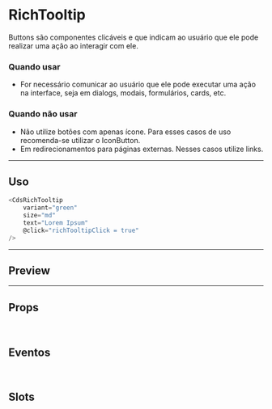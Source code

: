 # RichTooltip

Buttons são componentes clicáveis e que indicam ao usuário que ele pode realizar uma ação ao interagir com ele.

### Quando usar

- For necessário comunicar ao usuário que ele pode executar uma ação na interface,
  seja em dialogs, modais, formulários, cards, etc.

### Quando não usar

- Não utilize botões com apenas ícone. Para esses casos de uso recomenda-se utilizar o IconButton.
- Em redirecionamentos para páginas externas. Nesses casos utilize links.

---

## Uso

```js
<CdsRichTooltip
	variant="green"
	size="md"
	text="Lorem Ipsum"
	@click="richTooltipClick = true"
/>
```

---

## Preview

<PreviewBuilder
	:component="CdsRichTooltip"
	:events="cdsRichTooltipEvents"
/>

---

## Props

<APITable
	name="RichTooltip"
	section="props"
/>
<br />

## Eventos

<APITable
	name="RichTooltip"
	section="events"
/>
<br />

## Slots

<APITable
	name="RichTooltip"
	section="slots"
/>

<script setup>
import CdsRichTooltip from '@/components/RichTooltip.vue';

const cdsRichTooltipEvents = [
	'richTooltip-click'
];
</script>
